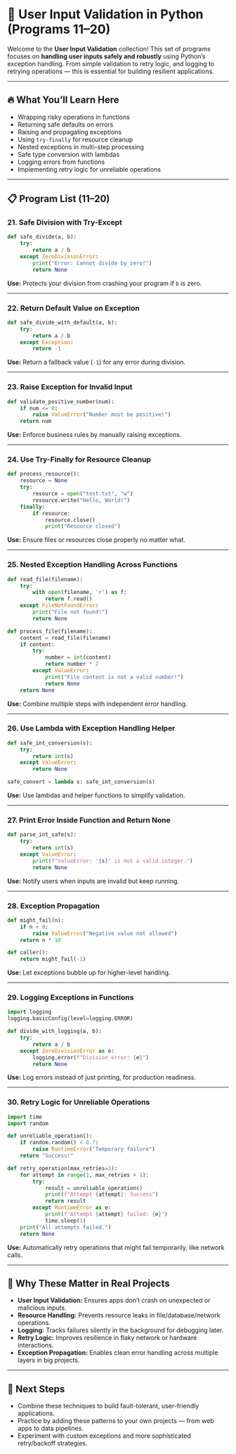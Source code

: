 
# 📝 User Input Validation in Python (Programs 11–20)

Welcome to the **User Input Validation** collection! This set of programs focuses on **handling user inputs safely and robustly** using Python’s exception handling. From simple validation to retry logic, and logging to retrying operations — this is essential for building resilient applications.

---

## 🔥 What You’ll Learn Here

* Wrapping risky operations in functions
* Returning safe defaults on errors
* Raising and propagating exceptions
* Using `try-finally` for resource cleanup
* Nested exceptions in multi-step processing
* Safe type conversion with lambdas
* Logging errors from functions
* Implementing retry logic for unreliable operations

---

## 📋 Program List (11–20)

### 21. Safe Division with Try-Except

```python
def safe_divide(a, b):
    try:
        return a / b
    except ZeroDivisionError:
        print("Error: Cannot divide by zero!")
        return None
```

**Use:** Protects your division from crashing your program if `b` is zero.

---

### 22. Return Default Value on Exception

```python
def safe_divide_with_default(a, b):
    try:
        return a / b
    except Exception:
        return -1
```

**Use:** Return a fallback value (`-1`) for any error during division.

---

### 23. Raise Exception for Invalid Input

```python
def validate_positive_number(num):
    if num <= 0:
        raise ValueError("Number must be positive!")
    return num
```

**Use:** Enforce business rules by manually raising exceptions.

---

### 24. Use Try-Finally for Resource Cleanup

```python
def process_resource():
    resource = None
    try:
        resource = open("test.txt", "w")
        resource.write("Hello, World!")
    finally:
        if resource:
            resource.close()
            print("Resource closed")
```

**Use:** Ensure files or resources close properly no matter what.

---

### 25. Nested Exception Handling Across Functions

```python
def read_file(filename):
    try:
        with open(filename, 'r') as f:
            return f.read()
    except FileNotFoundError:
        print("File not found!")
        return None

def process_file(filename):
    content = read_file(filename)
    if content:
        try:
            number = int(content)
            return number * 2
        except ValueError:
            print("File content is not a valid number!")
            return None
    return None
```

**Use:** Combine multiple steps with independent error handling.

---

### 26. Use Lambda with Exception Handling Helper

```python
def safe_int_conversion(s):
    try:
        return int(s)
    except ValueError:
        return None

safe_convert = lambda s: safe_int_conversion(s)
```

**Use:** Use lambdas and helper functions to simplify validation.

---

### 27. Print Error Inside Function and Return None

```python
def parse_int_safe(s):
    try:
        return int(s)
    except ValueError:
        print(f"ValueError: '{s}' is not a valid integer.")
        return None
```

**Use:** Notify users when inputs are invalid but keep running.

---

### 28. Exception Propagation

```python
def might_fail(n):
    if n < 0:
        raise ValueError("Negative value not allowed")
    return n * 10

def caller():
    return might_fail(-1)
```

**Use:** Let exceptions bubble up for higher-level handling.

---

### 29. Logging Exceptions in Functions

```python
import logging
logging.basicConfig(level=logging.ERROR)

def divide_with_logging(a, b):
    try:
        return a / b
    except ZeroDivisionError as e:
        logging.error(f"Division error: {e}")
        return None
```

**Use:** Log errors instead of just printing, for production readiness.

---

### 30. Retry Logic for Unreliable Operations

```python
import time
import random

def unreliable_operation():
    if random.random() < 0.7:
        raise RuntimeError("Temporary failure")
    return "Success!"

def retry_operation(max_retries=3):
    for attempt in range(1, max_retries + 1):
        try:
            result = unreliable_operation()
            print(f"Attempt {attempt}: Success")
            return result
        except RuntimeError as e:
            print(f"Attempt {attempt} failed: {e}")
            time.sleep(1)
    print("All attempts failed.")
    return None
```

**Use:** Automatically retry operations that might fail temporarily, like network calls.

---

## 🌟 Why These Matter in Real Projects

* **User Input Validation:** Ensures apps don’t crash on unexpected or malicious inputs.
* **Resource Handling:** Prevents resource leaks in file/database/network operations.
* **Logging:** Tracks failures silently in the background for debugging later.
* **Retry Logic:** Improves resilience in flaky network or hardware interactions.
* **Exception Propagation:** Enables clean error handling across multiple layers in big projects.

---

## 🚀 Next Steps

* Combine these techniques to build fault-tolerant, user-friendly applications.
* Practice by adding these patterns to your own projects — from web apps to data pipelines.
* Experiment with custom exceptions and more sophisticated retry/backoff strategies.

